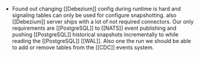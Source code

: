 - Found out changing [[Debezium]] config during runtime is hard and signaling tables can only be used for configure snapshotting. also [[Debezium]] server ships with a lot of not required connectors. Our only requirements are [[PostgreSQL]] to [[NATS]] event publishing and pushing [[PostgreSQL]] historical snapshots incrementally to while reading the [[PostgreSQL]] [[WAL]]. Also one the run we should be able to add or remove tables from the [[CDC]] events system.